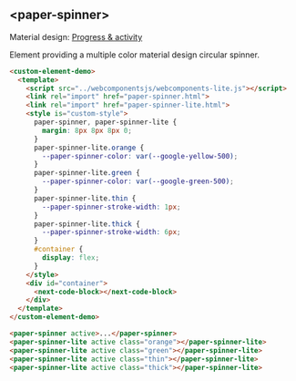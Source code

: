 ## &lt;paper-spinner&gt;

Material design: [Progress & activity](https://www.google.com/design/spec/components/progress-activity.html)

Element providing a multiple color material design circular spinner.

```html
<custom-element-demo>
  <template>
    <script src="../webcomponentsjs/webcomponents-lite.js"></script>
    <link rel="import" href="paper-spinner.html">
    <link rel="import" href="paper-spinner-lite.html">
    <style is="custom-style">
      paper-spinner, paper-spinner-lite {
        margin: 8px 8px 8px 0;
      }
      paper-spinner-lite.orange {
        --paper-spinner-color: var(--google-yellow-500);
      }
      paper-spinner-lite.green {
        --paper-spinner-color: var(--google-green-500);
      }
      paper-spinner-lite.thin {
        --paper-spinner-stroke-width: 1px;
      }
      paper-spinner-lite.thick {
        --paper-spinner-stroke-width: 6px;
      }
      #container {
        display: flex;
      }
    </style>
    <div id="container">    
      <next-code-block></next-code-block>
    </div>
  </template>
</custom-element-demo>
```

```html
<paper-spinner active>...</paper-spinner>
<paper-spinner-lite active class="orange"></paper-spinner-lite>
<paper-spinner-lite active class="green"></paper-spinner-lite>
<paper-spinner-lite active class="thin"></paper-spinner-lite>
<paper-spinner-lite active class="thick"></paper-spinner-lite>
```
